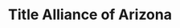 ---
title: "Title Alliance of Arizona"
url: /gilbert/title-alliance-of-arizona/
shop: pawnbroker
---